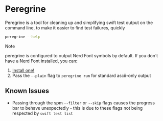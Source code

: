 
# Peregrine
Peregrine is a tool for cleaning up and simplifying swift test output on the command line, to make it easier to find 
test failures, quickly

```sh
peregrine --help
```

> [!NOTE]
> peregrine is configured to output Nerd Font symbols by default. If you don't have a Nerd Font installed, you can:
> 1. [Install one!](https://www.nerdfonts.com/)
> 2. Pass the `--plain` flag to `peregrine run` for standard ascii-only output

## Known Issues
- Passing through the spm `--filter` or `--skip` flags causes the progress bar to behave unexpectedly - this is due to these flags not being respected by `swift test list`
